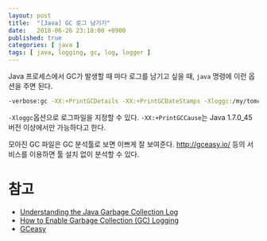 ```yaml
---
layout: post
title:  "[Java] GC 로그 남기기"
date:   2018-06-26 23:18:00 +0900
published: true
categories: [ java ]
tags: [ java, logging, gc, log, logger ]
---
```


Java 프로세스에서 GC가 발생할 때 마다 로그를 남기고 싶을 때, `java` 명령에 이런 옵션을 주면 된다.

```bash
-verbose:gc -XX:+PrintGCDetails -XX:+PrintGCDateStamps -Xloggc:/my/tomcat/log/gc.log -XX:+UseGCLogFileRotation -XX:GCLogFileSize=1m -XX:NumberOfGCLogFiles=100
```

`-Xloggc`옵션으로 로그파일을 지정할 수 있다. `-XX:+PrintGCCause`는 Java 1.7.0_45 버전 이상에서만 가능하다고 한다.

모아진 GC 파일은 GC 분석툴로 보면 이쁘게 잘 보여준다. <http://gceasy.io/> 등의 서비스를 이용하면 툴 설치 없이 분석할 수 있다.


# 참고

- [Understanding the Java Garbage Collection Log](https://dzone.com/articles/understanding-garbage-collection-log)
- [How to Enable Garbage Collection (GC) Logging](https://confluence.atlassian.com/confkb/how-to-enable-garbage-collection-gc-logging-300813751.html)
- [GCeasy](http://gceasy.io/)
